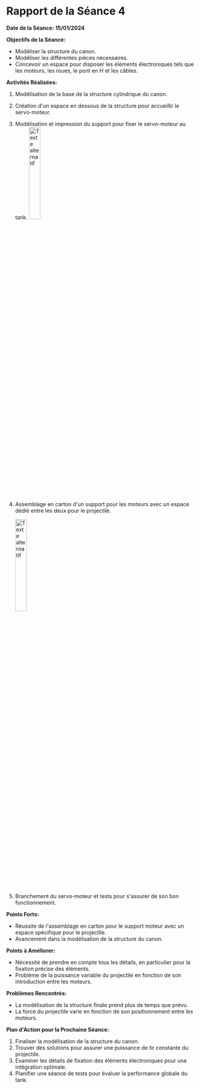 # Rapport de la Séance 4

**Date de la Séance: 15/01/2024**

**Objectifs de la Séance:**
- Modéliser la structure du canon.
- Modéliser les différentes pièces nécessaires.
- Concevoir un espace pour disposer les éléments électroniques tels que les moteurs, les roues, le pont en H et les câbles.

**Activités Réalisées:**

1. Modélisation de la base de la structure cylindrique du canon.
2. Création d'un espace en dessous de la structure pour accueillir le servo-moteur.
3. Modélisation et impression du support pour fixer le servo-moteur au tank.
   <img src="https://github.com/hamza-haddoury/TheDestroyer/assets/66840168/b2e5165d-f720-4a10-8326-f80bd1033210" alt="Texte alternatif" width="25%" />

4. Assemblage en carton d'un support pour les moteurs avec un espace dédié entre les deux pour le projectile.

   <img src="https://github.com/hamza-haddoury/TheDestroyer/assets/66840168/3984a0b9-acb6-4f21-b6a9-762350718a92" alt="Texte alternatif" width="25%" />

5. Branchement du servo-moteur et tests pour s'assurer de son bon fonctionnement.

**Points Forts:**
- Réussite de l'assemblage en carton pour le support moteur avec un espace spécifique pour le projectile.
- Avancement dans la modélisation de la structure du canon.

**Points à Améliorer:**
- Nécessité de prendre en compte tous les détails, en particulier pour la fixation précise des éléments.
- Problème de la puissance variable du projectile en fonction de son introduction entre les moteurs.

**Problèmes Rencontrés:**
- La modélisation de la structure finale prend plus de temps que prévu.
- La force du projectile varie en fonction de son positionnement entre les moteurs.

**Plan d'Action pour la Prochaine Séance:**
1. Finaliser la modélisation de la structure du canon.
2. Trouver des solutions pour assurer une puissance de tir constante du projectile.
3. Examiner les détails de fixation des éléments électroniques pour une intégration optimale.
4. Planifier une séance de tests pour évaluer la performance globale du tank.
